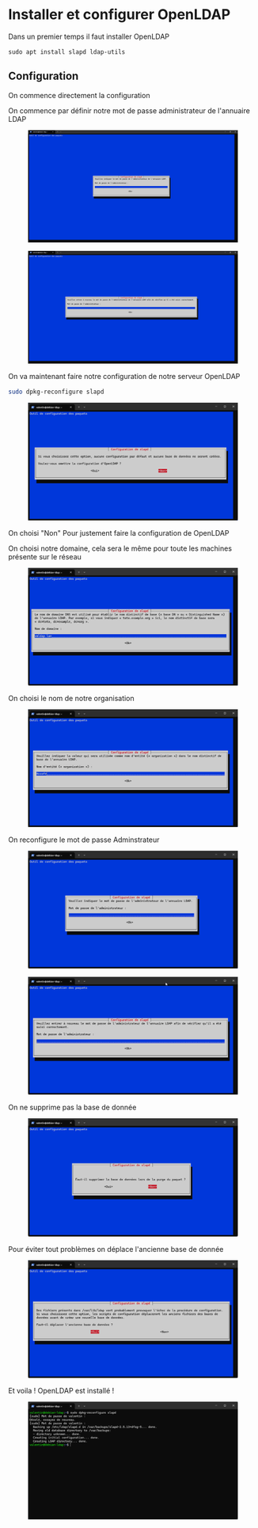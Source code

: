 # Installer et configurer OpenLDAP

Dans un premier temps il faut installer OpenLDAP

```
sudo apt install slapd ldap-utils
```

## Configuration

On commence directement la configuration

On commence par définir notre mot de passe administrateur de l'annuaire LDAP

<figure><img src="../.gitbook/assets/image (45).png" alt=""><figcaption></figcaption></figure>

<figure><img src="../.gitbook/assets/image (46).png" alt=""><figcaption></figcaption></figure>

On va maintenant faire notre configuration de notre serveur OpenLDAP

```bash
sudo dpkg-reconfigure slapd
```

<figure><img src="../.gitbook/assets/image (37).png" alt=""><figcaption></figcaption></figure>

On choisi "Non" Pour justement faire la configuration de OpenLDAP

On choisi notre domaine, cela sera le même pour toute les machines présente sur le réseau

<figure><img src="../.gitbook/assets/image (38).png" alt=""><figcaption></figcaption></figure>

On choisi le nom de notre organisation

<figure><img src="../.gitbook/assets/image (39).png" alt=""><figcaption></figcaption></figure>

On reconfigure le mot de passe Adminstrateur

<figure><img src="../.gitbook/assets/image (40).png" alt=""><figcaption></figcaption></figure>

<figure><img src="../.gitbook/assets/image (41).png" alt=""><figcaption></figcaption></figure>

On ne supprime pas la base de donnée

<figure><img src="../.gitbook/assets/image (42).png" alt=""><figcaption></figcaption></figure>

Pour éviter tout problèmes on déplace l'ancienne base de donnée

<figure><img src="../.gitbook/assets/image (43).png" alt=""><figcaption></figcaption></figure>

Et voila ! OpenLDAP est installé !

<figure><img src="../.gitbook/assets/image (44).png" alt=""><figcaption></figcaption></figure>
